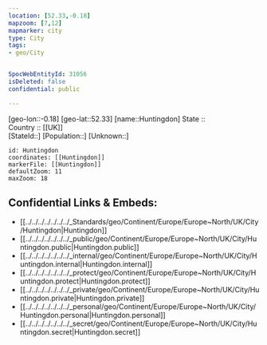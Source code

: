 ```yaml
---
location: [52.33,-0.18] 
mapzoom: [7,12] 
mapmarker: city 
type: City
tags:
- geo/City


SpocWebEntityId: 31056
isDeleted: false
confidential: public

---
```

[geo-lon::-0.18] 
[geo-lat::52.33] 
[name::Huntingdon] 
State ::  
Country :: [[UK]]  
[StateId::] 
[Population::] 
[Unknown::] 


```leaflet
id: Huntingdon
coordinates: [[Huntingdon]] 
markerFile: [[Huntingdon]] 
defaultZoom: 11 
maxZoom: 18
```


## Confidential Links & Embeds: 
- [[../../../../../../../_Standards/geo/Continent/Europe/Europe~North/UK/City/Huntingdon|Huntingdon]] 
- [[../../../../../../../_public/geo/Continent/Europe/Europe~North/UK/City/Huntingdon.public|Huntingdon.public]] 
- [[../../../../../../../_internal/geo/Continent/Europe/Europe~North/UK/City/Huntingdon.internal|Huntingdon.internal]] 
- [[../../../../../../../_protect/geo/Continent/Europe/Europe~North/UK/City/Huntingdon.protect|Huntingdon.protect]] 
- [[../../../../../../../_private/geo/Continent/Europe/Europe~North/UK/City/Huntingdon.private|Huntingdon.private]] 
- [[../../../../../../../_personal/geo/Continent/Europe/Europe~North/UK/City/Huntingdon.personal|Huntingdon.personal]] 
- [[../../../../../../../_secret/geo/Continent/Europe/Europe~North/UK/City/Huntingdon.secret|Huntingdon.secret]] 
